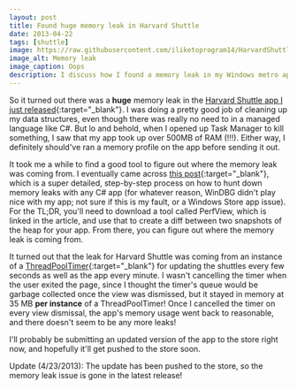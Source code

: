```yaml
---
layout: post
title: Found huge memory leak in Harvard Shuttle
date: 2013-04-22
tags: [shuttle]
image: https://raw.githubusercontent.com/iliketoprogram14/HarvardShuttle/master/assets/live_tile.png
image_alt: Memory leak
image_caption: Oops
description: I discuss how I found a memory leak in my Windows metro app written in C#, using tools like PerfView and Visual Studio's built-in debugger.
---
```


So it turned out there was a **huge** memory leak in the [Harvard Shuttle app I just released](http://bit.ly/11ugIYE){:target="_blank"}. I was doing a pretty good job of cleaning up my data structures, even though there was really no need to in a managed language like C#. But lo and behold, when I opened up Task Manager to kill something, I saw that my app took up over 500MB of RAM (!!!). Either way, I definitely should've ran a memory profile on the app before sending it out.

It took me a while to find a good tool to figure out where the memory leak was coming from. I eventually came across [this post](http://msdn.microsoft.com/en-us/magazine/jj721593.aspx){:target="_blank"}, which is a super detailed, step-by-step process on how to hunt down memory leaks with any C# app (for whatever reason, WinDBG didn't play nice with my app; not sure if this is my fault, or a Windows Store app issue). For the TL;DR, you'll need to download a tool called PerfView, which is linked in the article, and use that to create a diff between two snapshots of the heap for your app. From there, you can figure out where the memory leak is coming from.

<!--more-->

It turned out that the leak for Harvard Shuttle was coming from an instance of a [ThreadPoolTimer](http://msdn.microsoft.com/en-us/library/windows/apps/windows.system.threading.threadpooltimer.aspx){:target="_blank"} for updating the shuttles every few seconds as well as the app every minute. I wasn't cancelling the timer when the user exited the page, since I thought the timer's queue would be garbage collected once the view was dismissed, but it stayed in memory at 35 MB **per instance** of a ThreadPoolTimer!  Once I cancelled the timer on every view dismissal, the app's memory usage went back to reasonable, and there doesn't seem to be any more leaks!

I'll probably be submitting an updated version of the app to the store right now, and hopefully it'll get pushed to the store soon.

Update (4/23/2013): The update has been pushed to the store, so the memory leak issue is gone in the latest release!